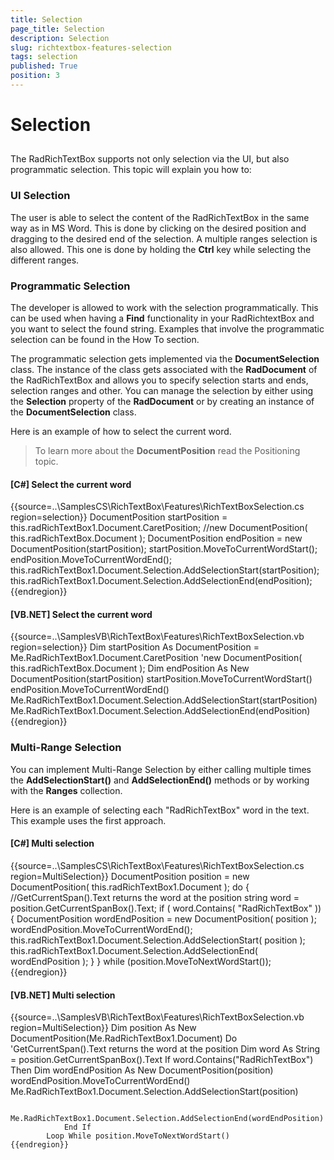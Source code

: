 ```yaml
---
title: Selection
page_title: Selection
description: Selection
slug: richtextbox-features-selection
tags: selection
published: True
position: 3
---
```


# Selection



## 

The RadRichTextBox supports not only selection via the UI, but also programmatic selection. This topic will explain you how to:

### UI Selection

The user is able to select the content of the RadRichTextBox in the same way as in MS Word. This is done by clicking on
                  	the desired position and dragging to the desired end of the selection. A multiple ranges selection is also allowed. 
                  	This one is done by holding the __Ctrl__ key while selecting the different ranges.
                  

### Programmatic Selection

The developer is allowed to work with the selection programmatically. This can be used when having a 
                  	__Find__ functionality in your RadRichtextBox and you want to select the found string.
                  	Examples that involve the programmatic selection can be found in the How To section.

The programmatic selection gets implemented via the __DocumentSelection__ class.
                  	The instance of the class gets associated with the __RadDocument__ of the 
                  	RadRichTextBox and allows you to specify selection starts and ends, selection ranges and other.
                  	You can manage the selection by either using the __Selection__ property of the 
                  	__RadDocument__ or by creating an instance of the __DocumentSelection__ class.
                  

Here is an example of how to select the current word.

>To learn more about the __DocumentPosition__ read the Positioning topic.

#### __[C#] Select the current word__

{{source=..\SamplesCS\RichTextBox\Features\RichTextBoxSelection.cs region=selection}}
	            DocumentPosition startPosition = this.radRichTextBox1.Document.CaretPosition; //new DocumentPosition( this.radRichTextBox.Document );
	            DocumentPosition endPosition = new DocumentPosition(startPosition);
	            startPosition.MoveToCurrentWordStart();
	            endPosition.MoveToCurrentWordEnd();
	            this.radRichTextBox1.Document.Selection.AddSelectionStart(startPosition);
	            this.radRichTextBox1.Document.Selection.AddSelectionEnd(endPosition);
	{{endregion}}



#### __[VB.NET] Select the current word__

{{source=..\SamplesVB\RichTextBox\Features\RichTextBoxSelection.vb region=selection}}
	        Dim startPosition As DocumentPosition = Me.RadRichTextBox1.Document.CaretPosition
	        'new DocumentPosition( this.radRichTextBox.Document );
	        Dim endPosition As New DocumentPosition(startPosition)
	        startPosition.MoveToCurrentWordStart()
	        endPosition.MoveToCurrentWordEnd()
	        Me.RadRichTextBox1.Document.Selection.AddSelectionStart(startPosition)
	        Me.RadRichTextBox1.Document.Selection.AddSelectionEnd(endPosition)
	{{endregion}}



### Multi-Range Selection

You can implement Multi-Range Selection by either calling multiple times the __AddSelectionStart()__ 
                  	and __AddSelectionEnd()__ methods or by working with the __Ranges__ collection.
                  

Here is an example of selecting each "RadRichTextBox" word in the text. This example uses the first approach.

#### __[C#] Multi selection__

{{source=..\SamplesCS\RichTextBox\Features\RichTextBoxSelection.cs region=MultiSelection}}
	            DocumentPosition position = new DocumentPosition( this.radRichTextBox1.Document );
	            do
	            {
	               //GetCurrentSpan().Text returns the word at the position
	               string word = position.GetCurrentSpanBox().Text;
	               if ( word.Contains( "RadRichTextBox" ))
	               {
	                   DocumentPosition wordEndPosition = new DocumentPosition( position );
	                   wordEndPosition.MoveToCurrentWordEnd();
	                   this.radRichTextBox1.Document.Selection.AddSelectionStart( position );
	                   this.radRichTextBox1.Document.Selection.AddSelectionEnd( wordEndPosition );
	               }
	            }
	            while (position.MoveToNextWordStart());
	{{endregion}}



#### __[VB.NET] Multi selection__

{{source=..\SamplesVB\RichTextBox\Features\RichTextBoxSelection.vb region=MultiSelection}}
	        Dim position As New DocumentPosition(Me.RadRichTextBox1.Document)
	        Do
	            'GetCurrentSpan().Text returns the word at the position
	            Dim word As String = position.GetCurrentSpanBox().Text
	            If word.Contains("RadRichTextBox") Then
	                Dim wordEndPosition As New DocumentPosition(position)
	                wordEndPosition.MoveToCurrentWordEnd()
	                Me.RadRichTextBox1.Document.Selection.AddSelectionStart(position)
	
	                Me.RadRichTextBox1.Document.Selection.AddSelectionEnd(wordEndPosition)
	            End If
	        Loop While position.MoveToNextWordStart()
	{{endregion}}


